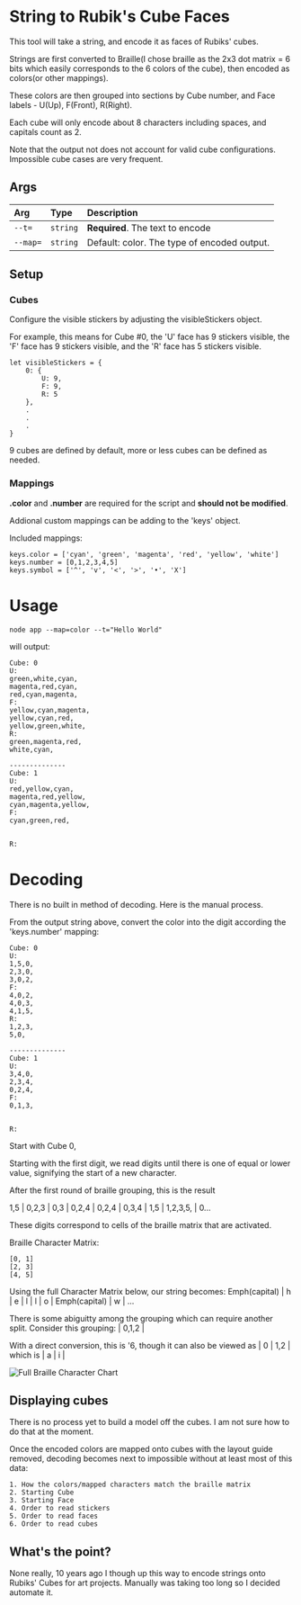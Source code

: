 
# String to Rubik's Cube Faces

This tool will take a string, and encode it as faces of Rubiks' cubes.

Strings are first converted to Braille(I chose braille as the 2x3 dot matrix = 6 bits which easily corresponds to the 6 colors of the cube), then encoded as colors(or other mappings). 

These colors are then grouped into sections by Cube number, and Face labels - U(Up), F(Front), R(Right).

Each cube will only encode about 8 characters including spaces, and capitals count as 2.

Note that the output not does not account for valid cube configurations. Impossible cube cases are very frequent.

## Args

| Arg | Type     | Description                |
| :-------- | :------- | :------------------------- |
| `--t=` | `string` | **Required**. The text to encode |
| `--map=` | `string` |Default: color. The type of encoded output. |

## Setup

### Cubes
Configure the visible stickers by adjusting the visibleStickers object.

For example, this means for Cube #0, the 'U' face has 9 stickers visible, the 'F' face has 9 stickers visible, and the 'R' face has 5 stickers visible.


    let visibleStickers = {
        0: {
            U: 9,
            F: 9,
            R: 5
        },
        .
        .
        .
    }
9 cubes are defined by default, more or less cubes can be defined as needed.

### Mappings
**.color** and **.number** are required for the script and **should not be modified**.

Addional custom mappings can be adding to the 'keys' object.

Included mappings:

    keys.color = ['cyan', 'green', 'magenta', 'red', 'yellow', 'white']
    keys.number = [0,1,2,3,4,5]
    keys.symbol = ['^', 'v', '<', '>', '•', 'X']


# Usage

    node app --map=color --t="Hello World"  

will output: 

    Cube: 0
    U:
    green,white,cyan,
    magenta,red,cyan,
    red,cyan,magenta,
    F:
    yellow,cyan,magenta,
    yellow,cyan,red,
    yellow,green,white,
    R:
    green,magenta,red,
    white,cyan,

    --------------
    Cube: 1
    U:
    red,yellow,cyan,
    magenta,red,yellow,
    cyan,magenta,yellow,
    F:
    cyan,green,red,


    R:

# Decoding

There is no built in method of decoding. Here is the manual process.

From the output string above, convert the color into the digit according the 'keys.number' mapping:

    Cube: 0
    U:
    1,5,0,
    2,3,0,
    3,0,2,
    F:
    4,0,2,
    4,0,3,
    4,1,5,
    R:
    1,2,3,
    5,0,

    --------------
    Cube: 1
    U:
    3,4,0,
    2,3,4,
    0,2,4,
    F:
    0,1,3,


    R:



Start with Cube 0,

Starting with the first digit, we read digits until there is one of equal or lower value, signifying the start of a new character.

After the first round of braille grouping, this is the result

1,5 | 0,2,3 | 0,3 | 0,2,4 | 0,2,4 | 0,3,4 | 1,5 | 1,2,3,5, | 0...

These digits correspond to cells of the braille matrix that are activated.

Braille Character Matrix:

    [0, 1]
    [2, 3]
    [4, 5]

Using the full Character Matrix below, our string becomes:
Emph(capital) | h | e | l | l | o | Emph(capital) | w | ...

There is some abiguitty among the grouping which can require another split. Consider this grouping: | 0,1,2 |

With a direct conversion, this is '6, though it can also be viewed as | 0 | 1,2 | which is | a | i |

![Full Braille Character Chart](https://st3.depositphotos.com/1032239/15276/v/1600/depositphotos_152769426-stock-illustration-braille-alphabet-english-version-for.jpg)



## Displaying cubes

There is no process yet to build a model off the cubes. I am not sure how to do that at the moment.

Once the encoded colors are mapped onto cubes with the layout guide removed, decoding becomes next to impossible without at least most of this data:

    1. How the colors/mapped characters match the braille matrix
    2. Starting Cube
    3. Starting Face
    4. Order to read stickers
    5. Order to read faces
    6. Order to read cubes
    


## What's the point?

None really, 10 years ago I though up this way to encode strings onto Rubiks' Cubes for art projects. Manually was taking too long so I decided automate it.





